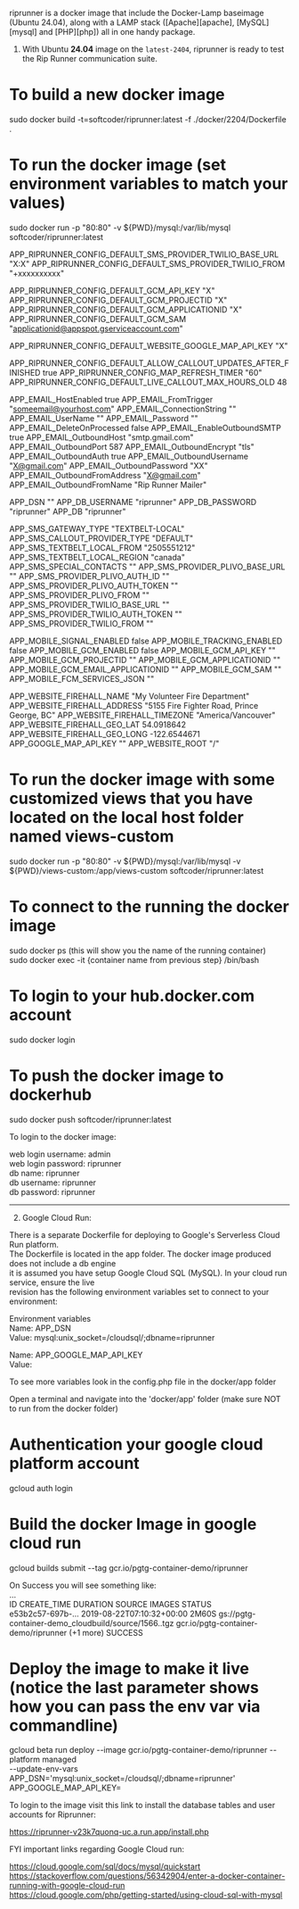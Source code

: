riprunner is a docker image that include the Docker-Lamp baseimage (Ubuntu 24.04), along with a LAMP stack ([Apache][apache], [MySQL][mysql] and [PHP][php]) all in one handy package.

1. With Ubuntu **24.04** image on the `latest-2404`, riprunner is ready to test the Rip Runner communication suite.  

# To build a new docker image  
sudo docker build -t=softcoder/riprunner:latest -f ./docker/2204/Dockerfile .  

# To run the docker image (set environment variables to match your values) 
sudo docker run -p "80:80" -v ${PWD}/mysql:/var/lib/mysql softcoder/riprunner:latest 
 
APP_RIPRUNNER_CONFIG_DEFAULT_SMS_PROVIDER_TWILIO_BASE_URL "X:X" 
APP_RIPRUNNER_CONFIG_DEFAULT_SMS_PROVIDER_TWILIO_FROM "+xxxxxxxxxx" 
 
APP_RIPRUNNER_CONFIG_DEFAULT_GCM_API_KEY "X" 
APP_RIPRUNNER_CONFIG_DEFAULT_GCM_PROJECTID "X" 
APP_RIPRUNNER_CONFIG_DEFAULT_GCM_APPLICATIONID "X" 
APP_RIPRUNNER_CONFIG_DEFAULT_GCM_SAM "applicationid@appspot.gserviceaccount.com" 
 
APP_RIPRUNNER_CONFIG_DEFAULT_WEBSITE_GOOGLE_MAP_API_KEY "X" 
 
APP_RIPRUNNER_CONFIG_DEFAULT_ALLOW_CALLOUT_UPDATES_AFTER_FINISHED true 
APP_RIPRUNNER_CONFIG_MAP_REFRESH_TIMER "60" 
APP_RIPRUNNER_CONFIG_DEFAULT_LIVE_CALLOUT_MAX_HOURS_OLD 48 
 
APP_EMAIL_HostEnabled true 
APP_EMAIL_FromTrigger "someemail@yourhost.com" 
APP_EMAIL_ConnectionString "" 
APP_EMAIL_UserName "" 
APP_EMAIL_Password "" 
APP_EMAIL_DeleteOnProcessed false 
APP_EMAIL_EnableOutboundSMTP true 
APP_EMAIL_OutboundHost "smtp.gmail.com" 
APP_EMAIL_OutboundPort 587 
APP_EMAIL_OutboundEncrypt "tls" 
APP_EMAIL_OutboundAuth true 
APP_EMAIL_OutboundUsername "X@gmail.com" 
APP_EMAIL_OutboundPassword "XX" 
APP_EMAIL_OutboundFromAddress "X@gmail.com" 
APP_EMAIL_OutboundFromName "Rip Runner Mailer" 
 
APP_DSN "" 
APP_DB_USERNAME "riprunner" 
APP_DB_PASSWORD "riprunner" 
APP_DB "riprunner" 
 
APP_SMS_GATEWAY_TYPE "TEXTBELT-LOCAL" 
APP_SMS_CALLOUT_PROVIDER_TYPE "DEFAULT" 
APP_SMS_TEXTBELT_LOCAL_FROM "2505551212" 
APP_SMS_TEXTBELT_LOCAL_REGION "canada" 
APP_SMS_SPECIAL_CONTACTS "" 
APP_SMS_PROVIDER_PLIVO_BASE_URL "" 
APP_SMS_PROVIDER_PLIVO_AUTH_ID "" 
APP_SMS_PROVIDER_PLIVO_AUTH_TOKEN "" 
APP_SMS_PROVIDER_PLIVO_FROM "" 
APP_SMS_PROVIDER_TWILIO_BASE_URL "" 
APP_SMS_PROVIDER_TWILIO_AUTH_TOKEN "" 
APP_SMS_PROVIDER_TWILIO_FROM "" 
 
APP_MOBILE_SIGNAL_ENABLED false 
APP_MOBILE_TRACKING_ENABLED false 
APP_MOBILE_GCM_ENABLED false 
APP_MOBILE_GCM_API_KEY "" 
APP_MOBILE_GCM_PROJECTID "" 
APP_MOBILE_GCM_APPLICATIONID "" 
APP_MOBILE_GCM_EMAIL_APPLICATIONID "" 
APP_MOBILE_GCM_SAM "" 
APP_MOBILE_FCM_SERVICES_JSON "" 
 
APP_WEBSITE_FIREHALL_NAME "My Volunteer Fire Department" 
APP_WEBSITE_FIREHALL_ADDRESS "5155 Fire Fighter Road, Prince George, BC" 
APP_WEBSITE_FIREHALL_TIMEZONE "America/Vancouver" 
APP_WEBSITE_FIREHALL_GEO_LAT 54.0918642 
APP_WEBSITE_FIREHALL_GEO_LONG -122.6544671 
APP_GOOGLE_MAP_API_KEY "" 
APP_WEBSITE_ROOT "/" 
 
# To run the docker image with some customized views that you have located on the local host folder named views-custom  
sudo docker run -p "80:80" -v ${PWD}/mysql:/var/lib/mysql -v ${PWD}/views-custom:/app/views-custom softcoder/riprunner:latest    

# To connect to the running the docker image  
sudo docker ps (this will show you the name of the running container)  
sudo docker exec -it {container name from previous step} /bin/bash  

# To login to your hub.docker.com account  
sudo docker login  

# To push the docker image to dockerhub  
sudo docker push softcoder/riprunner:latest  

To login to the docker image:  

web login username: admin  
web login password: riprunner  
db name:            riprunner  
db username:        riprunner  
db password:        riprunner  
  
---  

2. Google Cloud Run:  

There is a separate Dockerfile for deploying to Google's Serverless Cloud Run platform.  
The Dockerfile is located in the app folder. The docker image produced does not include a db engine  
it is assumed you have setup Google Cloud SQL (MySQL). In your cloud run service, ensure the live   
revision has the following environment variables set to connect to your environment:  

Environment variables  
Name: APP_DSN  
Value: mysql:unix_socket=/cloudsql/<your instance connection name>;dbname=riprunner  

Name: APP_GOOGLE_MAP_API_KEY  
Value: <your api key>  

To see more variables look in the config.php file in the docker/app folder  

Open a terminal and navigate into the 'docker/app' folder (make sure NOT to run from the docker folder)  

# Authentication your google cloud platform account
gcloud auth login  

# Build the docker Image in google cloud run  
gcloud builds submit --tag gcr.io/pgtg-container-demo/riprunner  

On Success you will see something like:  
...  
ID                CREATE_TIME               DURATION SOURCE                                               IMAGES                                          STATUS  
e53b2c57-697b-... 2019-08-22T07:10:32+00:00 2M60S    gs://pgtg-container-demo_cloudbuild/source/1566..tgz gcr.io/pgtg-container-demo/riprunner (+1 more)  SUCCESS  

# Deploy the image to make it live (notice the last parameter shows how you can pass the env var via commandline)  
gcloud beta run deploy --image gcr.io/pgtg-container-demo/riprunner --platform managed \
       --update-env-vars APP_DSN='mysql:unix_socket=/cloudsql/<your instance connection name>;dbname=riprunner' APP_GOOGLE_MAP_API_KEY=<your api key>  

To login to the image visit this link to install the database tables and user accounts for Riprunner:  

https://riprunner-v23k7quonq-uc.a.run.app/install.php  

FYI important links regarding Google Cloud run:  

https://cloud.google.com/sql/docs/mysql/quickstart  
https://stackoverflow.com/questions/56342904/enter-a-docker-container-running-with-google-cloud-run  
https://cloud.google.com/php/getting-started/using-cloud-sql-with-mysql  

